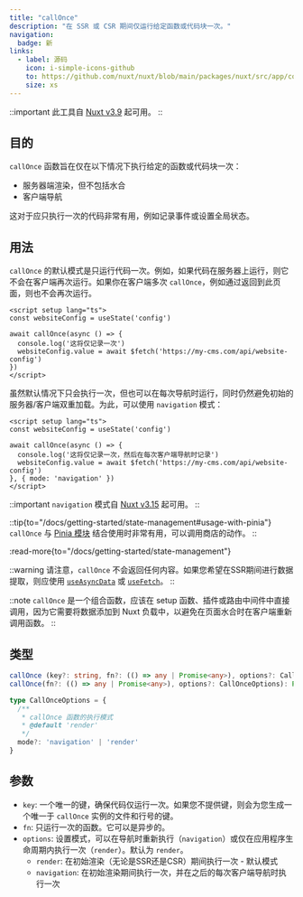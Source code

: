 ```yaml
---
title: "callOnce"
description: "在 SSR 或 CSR 期间仅运行给定函数或代码块一次。"
navigation:
  badge: 新
links:
  - label: 源码
    icon: i-simple-icons-github
    to: https://github.com/nuxt/nuxt/blob/main/packages/nuxt/src/app/composables/once.ts
    size: xs
---
```


::important
此工具自 [Nuxt v3.9](/blog/v3-9) 起可用。
::

## 目的

`callOnce` 函数旨在仅在以下情况下执行给定的函数或代码块一次：
- 服务器端渲染，但不包括水合
- 客户端导航

这对于应只执行一次的代码非常有用，例如记录事件或设置全局状态。

## 用法

`callOnce` 的默认模式是只运行代码一次。例如，如果代码在服务器上运行，则它不会在客户端再次运行。如果你在客户端多次 `callOnce`，例如通过返回到此页面，则也不会再次运行。

```vue [app/app.vue]
<script setup lang="ts">
const websiteConfig = useState('config')

await callOnce(async () => {
  console.log('这将仅记录一次')
  websiteConfig.value = await $fetch('https://my-cms.com/api/website-config')
})
</script>
```

虽然默认情况下只会执行一次，但也可以在每次导航时运行，同时仍然避免初始的服务器/客户端双重加载。为此，可以使用 `navigation` 模式：

```vue [app/app.vue]
<script setup lang="ts">
const websiteConfig = useState('config')

await callOnce(async () => {
  console.log('这将仅记录一次，然后在每次客户端导航时记录')
  websiteConfig.value = await $fetch('https://my-cms.com/api/website-config')
}, { mode: 'navigation' })
</script>
```

::important
`navigation` 模式自 [Nuxt v3.15](/blog/v3-15) 起可用。
::

::tip{to="/docs/getting-started/state-management#usage-with-pinia"}
`callOnce` 与 [Pinia 模块](/modules/pinia) 结合使用时非常有用，可以调用商店的动作。
::

:read-more{to="/docs/getting-started/state-management"}

::warning
请注意，`callOnce` 不会返回任何内容。如果您希望在SSR期间进行数据提取，则应使用 [`useAsyncData`](/docs/api/composables/use-async-data) 或 [`useFetch`](/docs/api/composables/use-fetch)。
::

::note
`callOnce` 是一个组合函数，应该在 setup 函数、插件或路由中间件中直接调用，因为它需要将数据添加到 Nuxt 负载中，以避免在页面水合时在客户端重新调用函数。
::

## 类型

```ts
callOnce (key?: string, fn?: (() => any | Promise<any>), options?: CallOnceOptions): Promise<void>
callOnce(fn?: (() => any | Promise<any>), options?: CallOnceOptions): Promise<void>

type CallOnceOptions = {
  /**
   * callOnce 函数的执行模式
   * @default 'render'
   */
  mode?: 'navigation' | 'render'
}
```

## 参数

- `key`: 一个唯一的键，确保代码仅运行一次。如果您不提供键，则会为您生成一个唯一于 `callOnce` 实例的文件和行号的键。
- `fn`: 只运行一次的函数。它可以是异步的。
- `options`: 设置模式，可以在导航时重新执行（`navigation`）或仅在应用程序生命周期内执行一次（`render`）。默认为 `render`。
  - `render`: 在初始渲染（无论是SSR还是CSR）期间执行一次 - 默认模式
  - `navigation`: 在初始渲染期间执行一次，并在之后的每次客户端导航时执行一次
